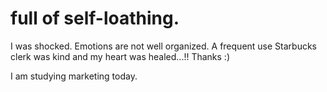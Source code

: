 # full of self-loathing.
I was shocked. Emotions are not well organized. A frequent use Starbucks clerk was kind and my heart was healed...!! Thanks :)

I am studying marketing today.
